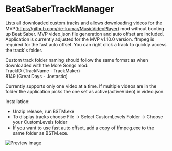 # BeatSaberTrackManager
Lists all downloaded custom tracks and allows downloading videos for the MVP(https://github.com/rie-kumar/MusicVideoPlayer) mod without booting up Beat Saber. MVP video.json file generation and auto offset are included. Application is currently adjusted for the MVP v1.10.0 version. ffmpeg is required for the fast auto offset. You can right click a track to quickly access the track's folder.

Custom track folder naming should follow the same format as when downloaded with the More Songs mod:</br>
TrackID (TrackName - TrackMaker)</br>
8149 (Great Days - Joetastic)

Currently supports only one video at a time. If multiple videos are in the folder the application picks the one set as active(activeVideo) in video.json.

Installation:
- Unzip release, run BSTM.exe
- To display tracks choose File -> Select CustomLevels Folder -> Choose your CustomLevels folder
- If you want to use fast auto offset, add a copy of ffmpeg.exe to the same folder as BSTM.exe.

![Preview image](https://www.dropbox.com/s/d9teb2xio3r2nsw/Screenshot%202020-08-24%2002.26.48.png?raw=1)

